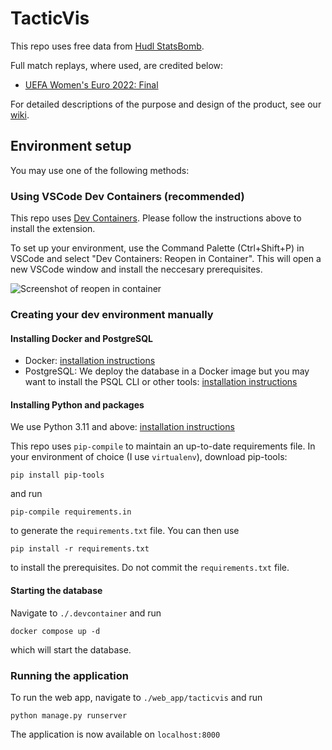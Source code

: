 # TacticVis

This repo uses free data from [Hudl StatsBomb](https://statsbomb.com/).

Full match replays, where used, are credited below:
- [UEFA Women's Euro 2022: Final](https://www.uefa.tv/video/vod/379782/?bucketExId=pnAe&lastSeen=0%3A379782&section=WEURO)

For detailed descriptions of the purpose and design of the product, see our [wiki](https://github.com/gsheir/football_analysis/wiki/TacticVis-Wiki-%E2%80%90-Home).

## Environment setup

You may use one of the following methods:

### Using VSCode Dev Containers (recommended)

This repo uses [Dev Containers](https://code.visualstudio.com/docs/devcontainers/containers). Please follow the instructions above to install the extension.

To set up your environment, use the Command Palette (Ctrl+Shift+P) in VSCode and select "Dev Containers: Reopen in Container". This will open a new VSCode window and install the neccesary prerequisites.

![Screenshot of reopen in container](https://code.visualstudio.com/assets/docs/devcontainers/create-dev-container/dev-containers-reopen.png)


### Creating your dev environment manually

#### Installing Docker and PostgreSQL

- Docker: [installation instructions](https://docs.docker.com/desktop/)
- PostgreSQL: We deploy the database in a Docker image but you may want to install the PSQL CLI or other tools: [installation instructions](https://www.postgresql.org/download/) 

#### Installing Python and packages

We use Python 3.11 and above: [installation instructions](https://www.python.org/downloads/)

This repo uses `pip-compile` to maintain an up-to-date requirements file. In your environment of choice (I use `virtualenv`), download pip-tools:

```
pip install pip-tools
```

and run

```
pip-compile requirements.in
```

to generate the `requirements.txt` file. You can then use 

```
pip install -r requirements.txt
``` 

to install the prerequisites. Do not commit the `requirements.txt` file.

#### Starting the database
Navigate to `./.devcontainer` and run 
```
docker compose up -d
```

which will start the database. 

### Running the application



To run the web app, navigate to `./web_app/tacticvis` and run

```
python manage.py runserver
```

The application is now available on `localhost:8000`